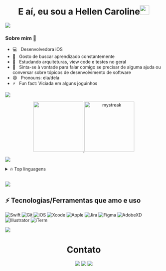 <h1 align="center">E aí, eu sou a Hellen Caroline<img src="https://github.com/souvikguria98/souvikguria98/blob/master/Hi.gif" width="30"> </h1>

<a href="https://www.youtube.com/watch?v=dQw4w9WgXcQ"><img src="https://user-images.githubusercontent.com/73097560/115834477-dbab4500-a447-11eb-908a-139a6edaec5c.gif"></a>

### Sobre mim 🚀

- 💻  &nbsp; Desenvolvedora iOS
- 🔭  &nbsp; Gosto de buscar aprendizado constantemente
- 🌱  &nbsp; Estudando arquiteturas, view code e testes no geral
- 💬  &nbsp; Sinta-se à vontade para falar comigo se precisar de alguma ajuda ou conversar sobre tópicos de desenvolvimento de software
- 😄  &nbsp; Pronouns: ela/dela
- ⚡   &nbsp; Fun fact: Viciada em alguns joguinhos

<a href="https://www.youtube.com/watch?v=dQw4w9WgXcQ"><img src="https://user-images.githubusercontent.com/73097560/115834477-dbab4500-a447-11eb-908a-139a6edaec5c.gif"></a>

<p align="center">
  <a href="https://github.com/hc-almeida">
  <img height="160em" src="https://github-readme-stats.vercel.app/api?username=hc-almeida&show_icons=true&theme=nord&include_all_commits=true&count_private=true"/>
  <img height="160em" src="https://github-readme-streak-stats.herokuapp.com/?user=hc-almeida&theme=nord" alt="mystreak"/>
</p>

<a href="https://www.youtube.com/watch?v=dQw4w9WgXcQ"><img src="https://user-images.githubusercontent.com/73097560/115834477-dbab4500-a447-11eb-908a-139a6edaec5c.gif"></a>

<details>
   <br>
  <summary>🔥 Top linguagens</summary>
  <br>
  <img align="left" alt="Hellen Caroline's Github Stats" src="https://github-readme-stats.vercel.app/api/top-langs/?username=hc-almeida&theme=nord" /> <br>
  <br>
  <br>
  <br>
  <br>
  <br>
  <br>
  <br>
</details>
  <br>

<a href="https://www.youtube.com/watch?v=dQw4w9WgXcQ"><img src="https://user-images.githubusercontent.com/73097560/115834477-dbab4500-a447-11eb-908a-139a6edaec5c.gif"></a>


## ⚡ Tecnologias/Ferramentas que amo e uso

![Swift](https://img.shields.io/badge/Swift-FA7343?style=for-the-badge&logo=swift&logoColor=white)
![Git](https://img.shields.io/badge/Git-F05032?style=for-the-badge&logo=git&logoColor=white)
![iOS](https://img.shields.io/badge/iOS-000000?style=for-the-badge&logo=ios&logoColor=whitea)
![Xcode](https://img.shields.io/badge/Xcode-007ACC?style=for-the-badge&logo=Xcode&logoColor=white)
![Apple](https://img.shields.io/badge/App_Store-0D96F6?style=for-the-badge&logo=app-store&logoColor=white)
![Jira](https://img.shields.io/badge/Jira-0052CC?style=for-the-badge&logo=Jira&logoColor=white)
![Figma](https://img.shields.io/badge/Figma-F24E1E?style=for-the-badge&logo=figma&logoColor=white)
![AdobeXD](https://img.shields.io/badge/Adobe%20XD-470137?style=for-the-badge&logo=Adobe%20XD&logoColor=#FF61F6)
![Illustrator](https://img.shields.io/badge/Adobe%20Illustrator-FF9A00?style=for-the-badge&logo=adobe%20illustrator&logoColor=white)
![iTerm](https://img.shields.io/badge/iTerm2-000000?style=for-the-badge&logo=iterm2&logoColor=white)

<a href="https://www.youtube.com/watch?v=dQw4w9WgXcQ"><img src="https://user-images.githubusercontent.com/73097560/115834477-dbab4500-a447-11eb-908a-139a6edaec5c.gif"></a>

<h1 align="center">Contato</h1>

<div align ="center"> 
  <a href="https://www.instagram.com/hc.azev" target="_blank"><img src="https://img.shields.io/badge/-Instagram-%23333?style=for-the-badge&logo=instagram&logoColor=white" target="_blank"></a>
  <a href = "mailto:azev.hellen@gmail.com"><img src="https://img.shields.io/badge/-Gmail-%23333?style=for-the-badge&logo=gmail&logoColor=white" target="_blank"></a>
  <a href="https://www.linkedin.com/in/hellen-caroline-917b83169" target="_blank"><img src="https://img.shields.io/badge/-LinkedIn-%23333?style=for-the-badge&logo=linkedin&logoColor=white" target="_blank"></a> 
</div>

